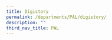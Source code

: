 ```yaml
---
title: Digistory
permalink: /departments/PAL/digistory/
description: ""
third_nav_title: PAL
---
```

